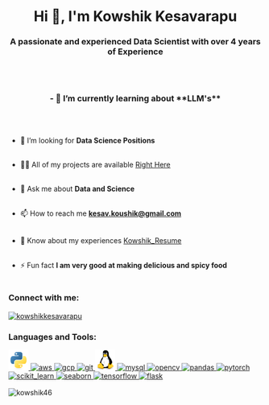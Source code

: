 <h1 align="center">Hi 👋, I'm Kowshik Kesavarapu</h1>
<h3 align="center">A passionate and experienced Data Scientist with over 4 years of Experience </h3>
<br></br>

<h3 align ="center">- 🌱 I’m currently learning about **LLM's** </h3>
<br></br>

- 🤝 I’m looking for **Data Science Positions**
<br></br>

- 👨‍💻 All of my projects are available  [Right Here](https://github.com/kowshik46)
<br></br>

- 💬 Ask me about **Data and Science**
<br></br>

- 📫 How to reach me **kesav.koushik@gmail.com**
<br></br>

- 📄 Know about my experiences [Kowshik_Resume](https://github.com/Kowshik46/My_resume/blob/main/Kowshik_Kesavarapu_Resume.pdf)
<br></br>

- ⚡ Fun fact **I am very good at making delicious and spicy food**
<br></br>

<h3 align="left">Connect with me:</h3>
<p align="left">
<a href="https://linkedin.com/in/kowshikkesavarapu" target="blank"><img align="center" src="https://raw.githubusercontent.com/rahuldkjain/github-profile-readme-generator/master/src/images/icons/Social/linked-in-alt.svg" alt="kowshikkesavarapu" height="30" width="40" /></a>
</p>

<h3 align="left">Languages and Tools:</h3>
<p align="left"> 
<a href="https://www.python.org" target="_blank" rel="noreferrer"> <img src="https://raw.githubusercontent.com/devicons/devicon/master/icons/python/python-original.svg" alt="python" width="40" height="40"/> </a>   
<a href="https://aws.amazon.com" target="_blank" rel="noreferrer"> <img src="https://www.vectorlogo.zone/logos/amazon_aws/amazon_aws-icon.svg" alt="aws" width="40" height="40"/> </a>  
<a href="https://cloud.google.com" target="_blank" rel="noreferrer"> <img src="https://www.vectorlogo.zone/logos/google_cloud/google_cloud-icon.svg" alt="gcp" width="40" height="40"/> </a>
<a href="https://git-scm.com/" target="_blank" rel="noreferrer"> <img src="https://www.vectorlogo.zone/logos/git-scm/git-scm-icon.svg" alt="git" width="40" height="40"/> </a> 
<a href="https://www.linux.org/" target="_blank" rel="noreferrer"> <img src="https://raw.githubusercontent.com/devicons/devicon/master/icons/linux/linux-original.svg" alt="linux" width="40" height="40"/> </a> 
<a href="https://www.mysql.com/" target="_blank" rel="noreferrer"> <img src="https://upload.wikimedia.org/wikipedia/en/thumb/d/dd/MySQL_logo.svg/100px-MySQL_logo.svg.png" alt="mysql" width="40" height="40"/> </a>
<a href="https://opencv.org/" target="_blank" rel="noreferrer"> <img src="https://www.vectorlogo.zone/logos/opencv/opencv-icon.svg" alt="opencv" width="40" height="40"/> </a> 
<a href="https://pandas.pydata.org/" target="_blank" rel="noreferrer"> <img src="https://pandas.pydata.org/static/img/pandas_secondary_white.svg" alt="pandas" width="50" height="50"/> </a> 
<a href="https://pytorch.org/" target="_blank" rel="noreferrer"> <img src="https://www.vectorlogo.zone/logos/pytorch/pytorch-icon.svg" alt="pytorch" width="40" height="40"/> </a> 
<a href="https://scikit-learn.org/" target="_blank" rel="noreferrer"> <img src="https://upload.wikimedia.org/wikipedia/commons/0/05/Scikit_learn_logo_small.svg" alt="scikit_learn" width="40" height="40"/> </a> 
<a href="https://seaborn.pydata.org/" target="_blank" rel="noreferrer"> <img src="https://seaborn.pydata.org/_images/logo-mark-lightbg.svg" alt="seaborn" width="40" height="40"/> </a> 
<a href="https://www.tensorflow.org" target="_blank" rel="noreferrer"> <img src="https://www.vectorlogo.zone/logos/tensorflow/tensorflow-icon.svg" alt="tensorflow" width="40" height="40"/> </a> 
<a href="https://flask.palletsprojects.com/" target="_blank" rel="noreferrer"> <img src="https://www.vectorlogo.zone/logos/pocoo_flask/pocoo_flask-icon.svg" alt="flask" width="40" height="40"/> </a>
</p>
<p><img align="center" src="https://github-readme-stats.vercel.app/api/top-langs?username=kowshik46&show_icons=true&locale=en&layout=compact" alt="kowshik46" /></p>


